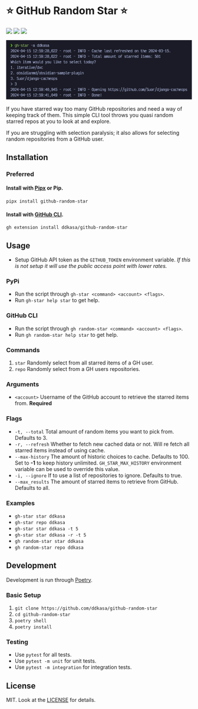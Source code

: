 # ⭐️ GitHub Random Star ⭐️

<a href="https://pypi.org/project/github-random-star"><img src="https://img.shields.io/pypi/v/github_random_star?style=for-the-badge&logo=pypi" /></a>
<a href=""><img src="https://img.shields.io/github/actions/workflow/status/ddkasa/github-random-star/pypi-publish.yml?style=for-the-badge"/></a>
<a href="https://pypi.org/project/github-random-star"><img src="https://img.shields.io/pypi/dm/github-random-star?style=for-the-badge" /></a>

![](docs/example_image.png?raw=true)

If you have starred way too many GitHub repositories and need a way of keeping track of them. This simple CLI tool throws you quasi random starred repos at you to look at and explore.

If you are struggling with selection paralysis; it also allows for selecting random repositories from a GitHub user.

## Installation

### Preferred

#### Install with [Pipx](https://github.com/pypa/pipx) or Pip.

```
pipx install github-random-star
```

#### Install with [GitHub CLI](https://github.com/cli/cli).

```
gh extension install ddkasa/github-random-star
```

## Usage

- Setup GitHub API token as the `GITHUB_TOKEN` environment variable. _If this is not setup it will use the public access point with lower rates._

### PyPi
- Run the script through `gh-star <command> <account> <flags>`.
- Run `gh-star help star` to get help.

### GitHub CLI
- Run the script through `gh random-star <command> <account> <flags>`.
- Run `gh random-star help star` to get help.

### Commands
1. `star` Randomly select from all starred items of a GH user.
2. `repo` Randomly select from a GH users repositories.

### Arguments
- `<account>` Username of the GitHub account to retrieve the starred items from. **Required**

### Flags

- `-t, --total` Total amount of random items you want to pick from. Defaults to 3.
- `-r, --refresh` Whether to fetch new cached data or not. Will re fetch all starred items instead of using cache.
- `--max-history` The amount of historic choices to cache. Defaults to 100. Set to **-1** to keep history unlimited. `GH_STAR_MAX_HISTORY` environment variable can be used to override this value.
- `-i, --ignore` If to use a list of repositories to ignore. Defaults to true.
- `--max_results` The amount of starred items to retrieve from GitHub. Defaults to all.

### Examples

- `gh-star star ddkasa`
- `gh-star repo ddkasa`
- `gh-star star ddkasa -t 5`
- `gh-star star ddkasa -r -t 5`
- `gh random-star star ddkasa`
- `gh random-star repo ddkasa`

## Development

Development is run through [Poetry](https://github.com/python-poetry/poetry).

### Basic Setup
1. `git clone https://github.com/ddkasa/github-random-star`
2. `cd github-random-star`
3. `poetry shell`
4. `poetry install`

### Testing
- Use `pytest` for all tests.
- Use `pytest -m unit` for unit tests.
- Use `pytest -m integration` for integration tests.

## License
MIT. Look at the [LICENSE](LICENSE.md) for details.
